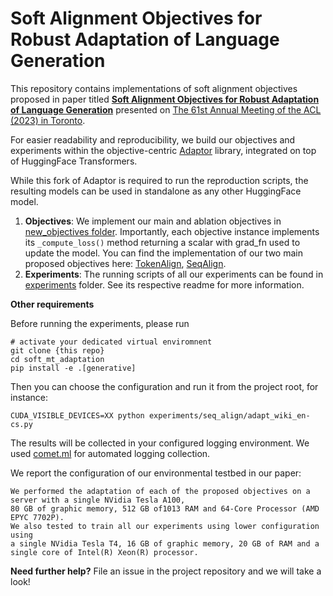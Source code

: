 # Soft Alignment Objectives for Robust Adaptation of Language Generation

This repository contains implementations of soft alignment objectives proposed in paper titled **[Soft Alignment Objectives for Robust Adaptation of Language Generation](https://arxiv.org/abs/2211.16550)**
presented on [The 61st Annual Meeting of the ACL (2023) in Toronto](https://2023.aclweb.org).

For easier readability and reproducibility, we build our objectives and experiments within the objective-centric 
[Adaptor](https://github.com/gaussalgo/adaptor) library, integrated on top of HuggingFace Transformers.

While this fork of Adaptor is required to run the reproduction scripts, the resulting models can be used in standalone
as any other HuggingFace model.

1. **Objectives**: We implement our main and ablation objectives in [new_objectives folder](adaptor/new_objectives).
Importantly, each objective instance implements its `_compute_loss()` method returning a scalar with grad_fn used to update
the model. You can find the implementation of our two main proposed objectives here: [TokenAlign](adaptor/new_objectives/token_bertscr_objective.py#L16), [SeqAlign](adaptor/new_objectives/seq_bertscr_objectives.py#L371).
2. **Experiments**: The running scripts of all our experiments can be found in [experiments](experiments) folder. 
See its respective readme for more information.

**Other requirements**

Before running the experiments, please run
```shell
# activate your dedicated virtual enviromnent
git clone {this repo}
cd soft_mt_adaptation
pip install -e .[generative]
```

Then you can choose the configuration and run it from the project root, for instance:
```shell
CUDA_VISIBLE_DEVICES=XX python experiments/seq_align/adapt_wiki_en-cs.py
```
The results will be collected in your configured logging environment. 
We used [comet.ml](https://comet.ml) for automated logging collection.

We report the configuration of our environmental testbed in our paper:
```text
We performed the adaptation of each of the proposed objectives on a server with a single NVidia Tesla A100, 
80 GB of graphic memory, 512 GB of1013 RAM and 64-Core Processor (AMD EPYC 7702P). 
We also tested to train all our experiments using lower configuration using 
a single NVidia Tesla T4, 16 GB of graphic memory, 20 GB of RAM and a single core of Intel(R) Xeon(R) processor.
```

**Need further help?** File an issue in the project repository and we will take a look! 
